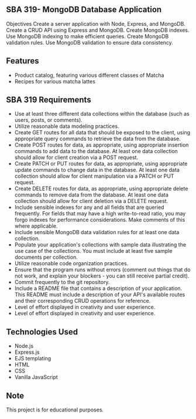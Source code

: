 

## SBA 319-  MongoDB Database Application

Objectives
Create a server application with Node, Express, and MongoDB.
Create a CRUD API using Express and MongoDB.
Create MongoDB indexes.
Use MongoDB indexing to make efficient queries.
Create MongoDB validation rules.
Use MongoDB validation to ensure data consistency.

## Features
 - Product catalog, featuring various different classes of Matcha
 - Recipes for various matcha lattes


## SBA 319 Requirements
 - Use at least three different data collections within the database (such as users, posts, or comments).
 - Utilize reasonable data modeling practices.
 - Create GET routes for all data that should be exposed to the client, using appropriate query commands to retrieve the data from the database.
 - Create POST routes for data, as appropriate, using appropriate insertion commands to add data to the database. At least one data collection should allow for client creation via a POST request.
 - Create PATCH or PUT routes for data, as appropriate, using appropriate update commands to change data in the database. At least one data collection should allow for client manipulation via a PATCH or PUT request.
 - Create DELETE routes for data, as appropriate, using appropriate delete commands to remove data from the database. At least one data collection should allow for client deletion via a DELETE request.
 - Include sensible indexes for any and all fields that are queried frequently. For fields that may have a high write-to-read ratio, you may forgo indexes for performance considerations. Make comments of this where applicable.
 - Include sensible MongoDB data validation rules for at least one data collection.
 - Populate your application's collections with sample data illustrating the use case of the collections. You must include at least five sample documents per collection.
 - Utilize reasonable code organization practices.
 - Ensure that the program runs without errors (comment out things that do not work, and explain your blockers - you can still receive partial credit).
 - Commit frequently to the git repository.
 - Include a README file that contains a description of your application. This README must include a description of your API's available routes and their corresponding CRUD operations for reference.
 - Level of effort displayed in creativity and user experience.
 - Level of effort displayed in creativity and user experience.


## Technologies Used
 - Node.js
 - Express.js
 - EJS templating
 - HTML
 - CSS
 - Vanilla JavaScript

## Note

This project is for educational purposes.